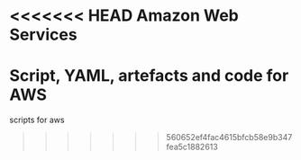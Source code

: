 <<<<<<< HEAD
Amazon Web Services
===================

Script, YAML, artefacts and code for AWS
=======
scripts for aws
>>>>>>> 560652ef4fac4615bfcb58e9b347fea5c1882613
